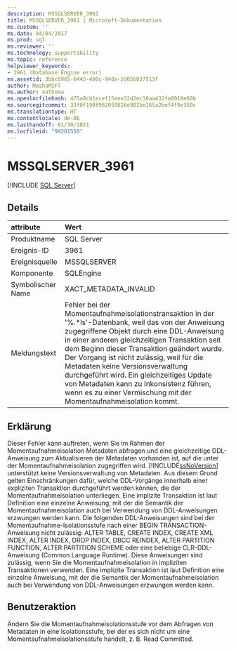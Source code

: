 ```yaml
---
description: MSSQLSERVER_3961
title: MSSQLSERVER_3961 | Microsoft-Dokumentation
ms.custom: ''
ms.date: 04/04/2017
ms.prod: sql
ms.reviewer: ''
ms.technology: supportability
ms.topic: reference
helpviewer_keywords:
- 3961 (Database Engine error)
ms.assetid: 3bbc6965-6445-400c-940a-2d85b037513f
author: MashaMSFT
ms.author: mathoma
ms.openlocfilehash: 475a0cb1ecef15eee32d2ec30aa432fa0918e60b
ms.sourcegitcommit: 33f0f190f962059826e002be165a2bef4f9e350c
ms.translationtype: HT
ms.contentlocale: de-DE
ms.lasthandoff: 01/30/2021
ms.locfileid: "99201550"
---
```

# <a name="mssqlserver_3961"></a>MSSQLSERVER_3961
 [!INCLUDE [SQL Server](../../includes/applies-to-version/sqlserver.md)]
  
## <a name="details"></a>Details  
  
| attribute | Wert |  
| :-------- | :---- |  
|Produktname|SQL Server|  
|Ereignis-ID|3961|  
|Ereignisquelle|MSSQLSERVER|  
|Komponente|SQLEngine|  
|Symbolischer Name|XACT_METADATA_INVALID|  
|Meldungstext|Fehler bei der Momentaufnahmeisolationstransaktion in der '%.*ls'-Datenbank, weil das von der Anweisung zugegriffene Objekt durch eine DDL-Anweisung in einer anderen gleichzeitigen Transaktion seit dem Beginn dieser Transaktion geändert wurde.  Der Vorgang ist nicht zulässig, weil für die Metadaten keine Versionsverwaltung durchgeführt wird. Ein gleichzeitiges Update von Metadaten kann zu Inkonsistenz führen, wenn es zu einer Vermischung mit der Momentaufnahmeisolation kommt.|  
  
## <a name="explanation"></a>Erklärung  
Dieser Fehler kann auftreten, wenn Sie im Rahmen der Momentaufnahmeisolation Metadaten abfragen und eine gleichzeitige DDL-Anweisung zum Aktualisieren der Metadaten vorhanden ist, auf die unter der Momentaufnahmeisolation zugegriffen wird. [!INCLUDE[ssNoVersion](../../includes/ssnoversion-md.md)] unterstützt keine Versionsverwaltung von Metadaten. Aus diesem Grund gelten Einschränkungen dafür, welche DDL-Vorgänge innerhalb einer expliziten Transaktion durchgeführt werden können, die der Momentaufnahmeisolation unterliegen. Eine implizite Transaktion ist laut Definition eine einzelne Anweisung, mit der die Semantik der Momentaufnahmeisolation auch bei Verwendung von DDL-Anweisungen erzwungen werden kann. Die folgenden DDL-Anweisungen sind bei der Momentaufnahme-Isolationsstufe nach einer BEGIN TRANSACTION-Anweisung nicht zulässig: ALTER TABLE, CREATE INDEX, CREATE XML INDEX, ALTER INDEX, DROP INDEX, DBCC REINDEX, ALTER PARTITION FUNCTION, ALTER PARTITION SCHEME oder eine beliebige CLR-DDL-Anweisung (Common Language Runtime). Diese Anweisungen sind zulässig, wenn Sie die Momentaufnahmeisolation in impliziten Transaktionen verwenden. Eine implizite Transaktion ist laut Definition eine einzelne Anweisung, mit der die Semantik der Momentaufnahmeisolation auch bei Verwendung von DDL-Anweisungen erzwungen werden kann.  
  
## <a name="user-action"></a>Benutzeraktion  
Ändern Sie die Momentaufnahmeisolationsstufe vor dem Abfragen von Metadaten in eine Isolationsstufe, bei der es sich nicht um eine Momentaufnahmeisolationsstufe handelt, z. B. Read Committed.  
  
